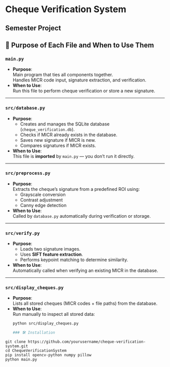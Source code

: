 # Cheque Verification System
## Semester Project
## 📜 Purpose of Each File and When to Use Them

### **`main.py`**
- **Purpose**:  
  Main program that ties all components together.  
  Handles MICR code input, signature extraction, and verification.
- **When to Use**:  
  Run this file to perform cheque verification or store a new signature.

---

### **`src/database.py`**
- **Purpose**:  
  - Creates and manages the SQLite database (`cheque_verification.db`).
  - Checks if MICR already exists in the database.
  - Saves new signature if MICR is new.
  - Compares signatures if MICR exists.
- **When to Use**:  
  This file is **imported** by `main.py` — you don’t run it directly.

---

### **`src/preprocess.py`**
- **Purpose**:  
  Extracts the cheque’s signature from a predefined ROI using:
  - Grayscale conversion
  - Contrast adjustment
  - Canny edge detection
- **When to Use**:  
  Called by `database.py` automatically during verification or storage.

---

### **`src/verify.py`**
- **Purpose**:  
  - Loads two signature images.
  - Uses **SIFT feature extraction**.
  - Performs keypoint matching to determine similarity.
- **When to Use**:  
  Automatically called when verifying an existing MICR in the database.

---

### **`src/display_cheques.py`**
- **Purpose**:  
  Lists all stored cheques (MICR codes + file paths) from the database.
- **When to Use**:  
  Run manually to inspect all stored data:
  ```bash
  python src/display_cheques.py

  ### 🛠 Installation

```
git clone https://github.com/yourusername/cheque-verification-system.git
cd ChequeVerificationSystem
pip install opencv-python numpy pillow
python main.py
